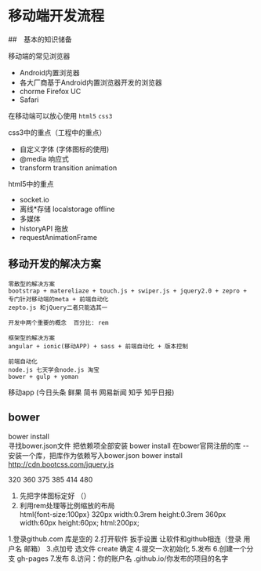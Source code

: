 # 移动端开发流程

##　基本的知识储备

移动端的常见浏览器
* Android内置浏览器
* 各大厂商基于Android内置浏览器开发的浏览器
* chorme Firefox UC
* Safari

在移动端可以放心使用 `html5` `css3`

css3中的重点（工程中的重点）
* 自定义字体 (字体图标的使用)
* @media 响应式
* transform transition animation

html5中的重点
* socket.io
* 离线*存储 localstorage  offline
* 多媒体
* historyAPI 拖放
* requestAnimationFrame

##  移动开发的解决方案

    零散型的解决方案
    bootstrap + matereliaze + touch.js + swiper.js + jquery2.0 + zepro + 专门针对移动端的meta + 前端自动化
    zepto.js 和jQuery二者只能选其一

    开发中两个重要的概念  百分比: rem

    框架型的解决方案
    angular + ionic(移动APP) + sass + 前端自动化 + 版本控制

    前端自动化
    node.js 七天学会node.js 淘宝
    bower + gulp + yoman

移动app (今日头条 鲜果 简书 网易新闻 知乎 知乎日报)

## bower
   bower install  
   寻找bower.json文件  把依赖项全部安装
   bower install 在bower官网注册的库 --
   安装一个库，把库作为依赖写入bower.json
   bower install http://cdn.bootcss.com/jquery.js

   320 360 375 385 414 480
1. 先把字体图标定好 （）
2. 利用rem处理等比例缩放的布局    
html{font-size:100px}
320px width:0.3rem height:0.3rem
360px width:60px height:60px; html:200px;
<div class="container-fluid">
  <div class="row">
    <div class="col-xs-8"></div>
    <div class="col-xs-4">
      <div class="row">
        <div class="col-xs-12"></div>
        <div class="col-xs-"
      </div>
    </div>
  </div>
</div>
1.登录github.com 库是空的
2.打开软件  扳手设置 让软件和github相连（登录 用户名 邮箱）
3.点加号 选文件 create 确定
4.提交一次初始化
5.发布
6.创建一个分支 gh-pages
7.发布
8.访问：你的账户名 .github.io/你发布的项目的名字
